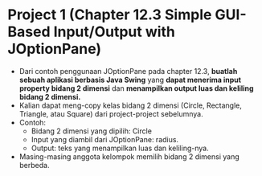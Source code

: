 # Project 1 (Chapter 12.3 Simple GUI-Based Input/Output with JOptionPane)
* Dari contoh penggunaan JOptionPane pada chapter 12.3, __buatlah sebuah aplikasi berbasis Java Swing__ yang __dapat menerima input property bidang 2 dimensi__ dan __menampilkan output luas dan keliling bidang 2 dimensi.__
* Kalian dapat meng-copy kelas bidang 2 dimensi (Circle, Rectangle, Triangle, atau Square) dari project-project sebelumnya.
* Contoh:
  * Bidang 2 dimensi yang dipilih: Circle
  * Input yang diambil dari JOptionPane: radius.
  * Output: teks yang menampilkan luas dan keliling-nya.
* Masing-masing anggota kelompok memilih bidang 2 dimensi yang berbeda.
